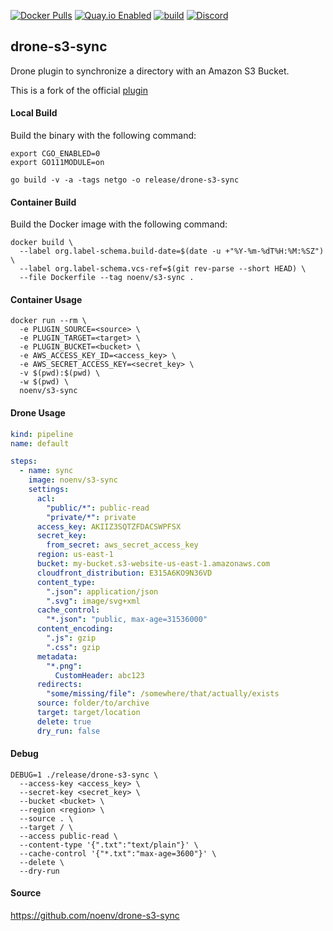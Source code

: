 [![Docker Pulls](https://badgen.net/docker/pulls/noenv/s3-sync)](https://hub.docker.com/r/noenv/s3-sync)
[![Quay.io Enabled](https://badgen.net/badge/quay%20pulls/enabled/green)](https://quay.io/repository/noenv/s3-sync)
[![build](https://github.com/NoEnv/drone-s3-sync/actions/workflows/build.yml/badge.svg)](https://github.com/NoEnv/drone-s3-sync/actions/workflows/build.yml)
[![Discord](https://badgen.net/discord/online-members/mZAjkQfYSj)](https://discord.gg/mZAjkQfYSj)

## drone-s3-sync

Drone plugin to synchronize a directory with an Amazon S3 Bucket.

This is a fork of the official [plugin](https://plugins.drone.io/plugins/s3-sync)

#### Local Build

Build the binary with the following command:

```console
export CGO_ENABLED=0
export GO111MODULE=on

go build -v -a -tags netgo -o release/drone-s3-sync
```

#### Container Build

Build the Docker image with the following command:

```console
docker build \
  --label org.label-schema.build-date=$(date -u +"%Y-%m-%dT%H:%M:%SZ") \
  --label org.label-schema.vcs-ref=$(git rev-parse --short HEAD) \
  --file Dockerfile --tag noenv/s3-sync .
```

#### Container Usage

```console
docker run --rm \
  -e PLUGIN_SOURCE=<source> \
  -e PLUGIN_TARGET=<target> \
  -e PLUGIN_BUCKET=<bucket> \
  -e AWS_ACCESS_KEY_ID=<access_key> \
  -e AWS_SECRET_ACCESS_KEY=<secret_key> \
  -v $(pwd):$(pwd) \
  -w $(pwd) \
  noenv/s3-sync
```

#### Drone Usage

```yaml
kind: pipeline
name: default

steps:
  - name: sync
    image: noenv/s3-sync
    settings:
      acl:
        "public/*": public-read
        "private/*": private
      access_key: AKIIZ3SQTZFDACSWPFSX
      secret_key:
        from_secret: aws_secret_access_key
      region: us-east-1
      bucket: my-bucket.s3-website-us-east-1.amazonaws.com
      cloudfront_distribution: E315A6KO9N36VD
      content_type:
        ".json": application/json
        ".svg": image/svg+xml
      cache_control:
        "*.json": "public, max-age=31536000"
      content_encoding:
        ".js": gzip
        ".css": gzip
      metadata:
        "*.png":
          CustomHeader: abc123
      redirects:
        "some/missing/file": /somewhere/that/actually/exists
      source: folder/to/archive
      target: target/location
      delete: true
      dry_run: false
```

#### Debug

```console
DEBUG=1 ./release/drone-s3-sync \
  --access-key <access_key> \
  --secret-key <secret_key> \
  --bucket <bucket> \
  --region <region> \
  --source . \
  --target / \
  --access public-read \
  --content-type '{".txt":"text/plain"}' \
  --cache-control '{"*.txt":"max-age=3600"}' \
  --delete \
  --dry-run
```

#### Source

https://github.com/noenv/drone-s3-sync
